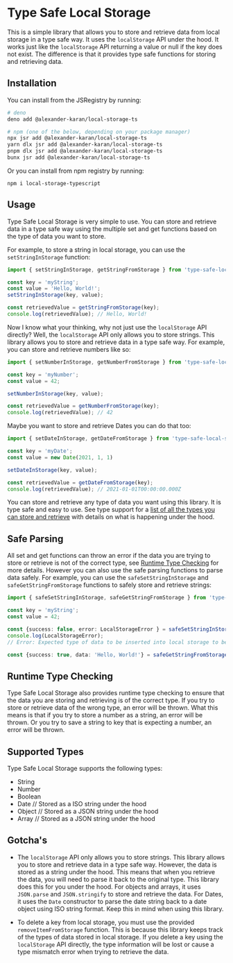 # Type Safe Local Storage

This is a simple library that allows you to store and retrieve data from local storage in a type safe way. It uses the `localStorage` API under the hood. It works just like the `localStorage` API returning a value or null if the key does not exist. The difference is that it provides type safe functions for storing and retrieving data.

## Installation

You can install from the JSRegistry by running:

```bash
# deno
deno add @alexander-karan/local-storage-ts

# npm (one of the below, depending on your package manager)
npx jsr add @alexander-karan/local-storage-ts
yarn dlx jsr add @alexander-karan/local-storage-ts
pnpm dlx jsr add @alexander-karan/local-storage-ts
bunx jsr add @alexander-karan/local-storage-ts
```

Or you can install from npm registry by running:

```
npm i local-storage-typescript
```

## Usage

Type Safe Local Storage is very simple to use. You can store and retrieve data in a type safe way using the multiple set and get functions based on the type of data you want to store.

For example, to store a string in local storage, you can use the `setStringInStorage` function:

```typescript
import { setStringInStorage, getStringFromStorage } from 'type-safe-local-storage';

const key = 'myString';
const value = 'Hello, World!';
setStringInStorage(key, value);

const retrievedValue = getStringFromStorage(key);
console.log(retrievedValue); // Hello, World!
```

Now I know what your thinking, why not just use the `localStorage` API directly? Well, the `localStorage` API only allows you to store strings. This library allows you to store and retrieve data in a type safe way. For example, you can store and retrieve numbers like so:

```typescript
import { setNumberInStorage, getNumberFromStorage } from 'type-safe-local-storage';

const key = 'myNumber';
const value = 42;

setNumberInStorage(key, value);

const retrievedValue = getNumberFromStorage(key);
console.log(retrievedValue); // 42
```

Maybe you want to store and retrieve Dates you can do that too:

```typescript
import { setDateInStorage, getDateFromStorage } from 'type-safe-local-storage';

const key = 'myDate';
const value = new Date(2021, 1, 1)

setDateInStorage(key, value);

const retrievedValue = getDateFromStorage(key);
console.log(retrievedValue); // 2021-01-01T00:00:00.000Z
```

You can store and retrieve any type of data you want using this library. It is type safe and easy to use. See type support for a [list of all the types you can store and retrieve](#supported-types) with details on what is happening under the hood. 

## Safe Parsing 

All set and get functions can throw an error if the data you are trying to store or retrieve is not of the correct type, see [Runtime Type Checking](#runtime-type-checking) for more details. However you can also use the safe parsing functions to parse data safely. For example, you can use the `safeSetStringInStorage` and `safeGetStringFromStorage` functions to safely store and retrieve strings:

```typescript
import { safeSetStringInStorage, safeGetStringFromStorage } from 'type-safe-local-storage';

const key = 'myString';
const value = 42;

const {success: false, error: LocalStorageError } = safeSetStringInStorage(key, value);
console.log(LocalStorageError); 
// Error: Expected type of data to be inserted into local storage to be string but got number for key myString

const {success: true, data: 'Hello, World!'} = safeGetStringFromStorage(key);
```

## Runtime Type Checking

Type Safe Local Storage also provides runtime type checking to ensure that the data you are storing and retrieving is of the correct type. If you try to store or retrieve data of the wrong type, an error will be thrown. What this means is that if you try to store a number as a string, an error will be thrown. Or you try to save a string to key that is expecting a number, an error will be thrown.

## Supported Types

Type Safe Local Storage supports the following types:

- String
- Number
- Boolean
- Date // Stored as a ISO string under the hood
- Object // Stored as a JSON string under the hood
- Array // Stored as a JSON string under the hood

## Gotcha's

- The `localStorage` API only allows you to store strings. This library allows you to store and retrieve data in a type safe way. However, the data is stored as a string under the hood. This means that when you retrieve the data, you will need to parse it back to the original type. This library does this for you under the hood. For objects and arrays, it uses `JSON.parse` and `JSON.stringify` to store and retrieve the data. For Dates, it uses the `Date` constructor to parse the date string back to a date object using ISO string format. Keep this in mind when using this library.

- To delete a key from local storage, you must use the provided `removeItemFromStorage` function. This is because this library keeps track of the types of data stored in local storage. If you delete a key using the `localStorage` API directly, the type information will be lost or cause a type mismatch error when trying to retrieve the data.